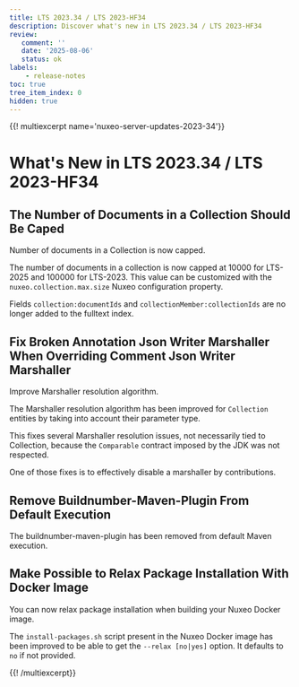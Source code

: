 ```yaml
---
title: LTS 2023.34 / LTS 2023-HF34
description: Discover what's new in LTS 2023.34 / LTS 2023-HF34
review:
   comment: ''
   date: '2025-08-06'
   status: ok
labels:
    - release-notes
toc: true
tree_item_index: 0
hidden: true
---
```


{{! multiexcerpt name='nuxeo-server-updates-2023-34'}}
# What's New in LTS 2023.34 / LTS 2023-HF34

## The Number of Documents in a Collection Should Be Caped

Number of documents in a Collection is now capped.

The number of documents in a collection is now capped at 10000 for LTS-2025 and 100000 for LTS-2023. This value can be customized with the `nuxeo.collection.max.size` Nuxeo configuration property.

Fields `collection:documentIds` and `collectionMember:collectionIds` are no longer added to the fulltext index.

## Fix Broken Annotation Json Writer Marshaller When Overriding Comment Json Writer Marshaller

Improve Marshaller resolution algorithm.

The Marshaller resolution algorithm has been improved for `Collection` entities by taking into account their parameter type.

This fixes several Marshaller resolution issues, not necessarily tied to Collection, because the `Comparable` contract imposed by the JDK was not respected.

One of those fixes is to effectively disable a marshaller by contributions.

## Remove Buildnumber-Maven-Plugin From Default Execution

The buildnumber-maven-plugin has been removed from default Maven execution.

## Make Possible to Relax Package Installation With Docker Image

You can now relax package installation when building your Nuxeo Docker image.

The `install-packages.sh` script present in the Nuxeo Docker image has been improved to be able to get the `--relax [no|yes]` option. It defaults to `no` if not provided.


{{! /multiexcerpt}}
